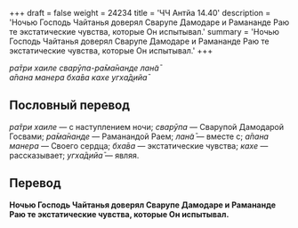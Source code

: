 +++
draft = false
weight = 24234
title = 'ЧЧ Антйа 14.40'
description = 'Ночью Господь Чайтанья доверял Сварупе Дамодаре и Рамананде Раю те экстатические чувства, которые Он испытывал.'
summary = 'Ночью Господь Чайтанья доверял Сварупе Дамодаре и Рамананде Раю те экстатические чувства, которые Он испытывал.'
+++

_ра̄три хаиле сварӯпа-ра̄ма̄нанде лан̃а̄  
а̄пана манера бха̄ва кахе угха̄д̣ийа̄_

## Пословный перевод

_ра̄три_ _хаиле_ — с наступлением ночи; _сварӯпа_ — Сварупой Дамодарой Госвами; _ра̄ма̄нанде_ — Раманандой Раем; _лан̃а̄_ — вместе с; _а̄пана_ _манера_ — Своего сердца; _бха̄ва_ — экстатические чувства; _кахе_ — рассказывает; _угха̄д̣ийа̄_ — являя.

## Перевод

**Ночью Господь Чайтанья доверял Сварупе Дамодаре и Рамананде Раю те экстатические чувства, которые Он испытывал.**
